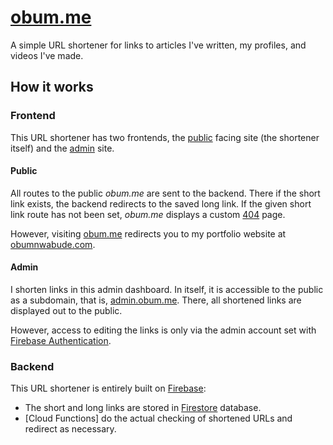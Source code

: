 # [obum.me](https://obum.me)

A simple URL shortener for links to articles I've written, my profiles, and videos I've made.

## How it works

### Frontend
This URL shortener has two frontends, the [public](./public) facing site (the shortener itself)  and the [admin](./admin) site.

#### Public

All routes to the public _obum.me_ are sent to the backend. There if the short link exists, the backend redirects to the saved long link. If the given short link route has not been set, _obum.me_ displays a custom [404](./public/404.html) page.

However, visiting [obum.me](https://obum.me) redirects you to my portfolio website at [obumnwabude.com](https://obumnwabude.com).

#### Admin

I shorten links in this admin dashboard. In itself, it is accessible to the public as a subdomain, that is, [admin.obum.me](https://admin.obum.me). There, all shortened links are displayed out to the public.

However, access to editing the links is only via the admin account set with [Firebase Authentication](https://firebase.google.com/products/auth).

### Backend
This URL shortener is entirely built on [Firebase](https://firebase.google.com):
* The short and long links are stored in [Firestore](https://firebase.google.com/products/firestore) database.
* [Cloud Functions] do the actual checking of shortened URLs and redirect as necessary.

